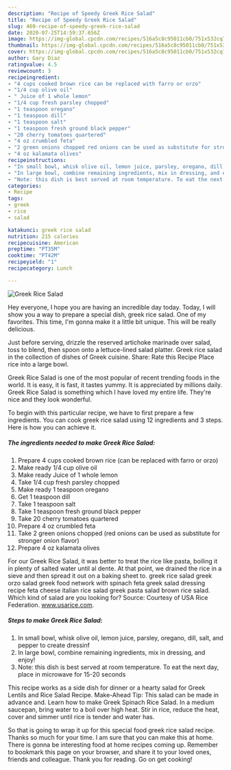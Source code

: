 ```yaml
---
description: "Recipe of Speedy Greek Rice Salad"
title: "Recipe of Speedy Greek Rice Salad"
slug: 469-recipe-of-speedy-greek-rice-salad
date: 2020-07-25T14:59:37.656Z
image: https://img-global.cpcdn.com/recipes/516a5c8c95011cb0/751x532cq70/greek-rice-salad-recipe-main-photo.jpg
thumbnail: https://img-global.cpcdn.com/recipes/516a5c8c95011cb0/751x532cq70/greek-rice-salad-recipe-main-photo.jpg
cover: https://img-global.cpcdn.com/recipes/516a5c8c95011cb0/751x532cq70/greek-rice-salad-recipe-main-photo.jpg
author: Gary Diaz
ratingvalue: 4.5
reviewcount: 3
recipeingredient:
- "4 cups cooked brown rice can be replaced with farro or orzo"
- "1/4 cup olive oil"
- " Juice of 1 whole lemon"
- "1/4 cup fresh parsley chopped"
- "1 teaspoon oregano"
- "1 teaspoon dill"
- "1 teaspoon salt"
- "1 teaspoon fresh ground black pepper"
- "20 cherry tomatoes quartered"
- "4 oz crumbled feta"
- "2 green onions chopped red onions can be used as substitute for stronger onion flavor"
- "4 oz kalamata olives"
recipeinstructions:
- "In small bowl, whisk olive oil, lemon juice, parsley, oregano, dill, salt, and pepper to create dressinf"
- "In large bowl, combine remaining ingredients, mix in dressing, and enjoy!"
- "Note: this dish is best served at room temperature. To eat the next day, place in microwave for 15-20 seconds"
categories:
- Recipe
tags:
- greek
- rice
- salad

katakunci: greek rice salad 
nutrition: 215 calories
recipecuisine: American
preptime: "PT35M"
cooktime: "PT42M"
recipeyield: "1"
recipecategory: Lunch

---
```



![Greek Rice Salad](https://img-global.cpcdn.com/recipes/516a5c8c95011cb0/751x532cq70/greek-rice-salad-recipe-main-photo.jpg)

Hey everyone, I hope you are having an incredible day today. Today, I will show you a way to prepare a special dish, greek rice salad. One of my favorites. This time, I'm gonna make it a little bit unique. This will be really delicious.

Just before serving, drizzle the reserved artichoke marinade over salad, toss to blend, then spoon onto a lettuce-lined salad platter. Greek rice salad in the collection of dishes of Greek cuisine. Share: Rate this Recipe Place rice into a large bowl.

Greek Rice Salad is one of the most popular of recent trending foods in the world. It is easy, it is fast, it tastes yummy. It is appreciated by millions daily. Greek Rice Salad is something which I have loved my entire life. They're nice and they look wonderful.


To begin with this particular recipe, we have to first prepare a few ingredients. You can cook greek rice salad using 12 ingredients and 3 steps. Here is how you can achieve it.

<!--inarticleads1-->

##### The ingredients needed to make Greek Rice Salad:

1. Prepare 4 cups cooked brown rice (can be replaced with farro or orzo)
1. Make ready 1/4 cup olive oil
1. Make ready  Juice of 1 whole lemon
1. Take 1/4 cup fresh parsley chopped
1. Make ready 1 teaspoon oregano
1. Get 1 teaspoon dill
1. Take 1 teaspoon salt
1. Take 1 teaspoon fresh ground black pepper
1. Take 20 cherry tomatoes quartered
1. Prepare 4 oz crumbled feta
1. Take 2 green onions chopped (red onions can be used as substitute for stronger onion flavor)
1. Prepare 4 oz kalamata olives


For our Greek Rice Salad, it was better to treat the rice like pasta, boiling it in plenty of salted water until al dente. At that point, we drained the rice in a sieve and then spread it out on a baking sheet to. greek rice salad greek orzo salad greek food network with spinach feta greek salad dressing recipe feta cheese italian rice salad greek pasta salad brown rice salad. Which kind of salad are you looking for? Source: Courtesy of USA Rice Federation. www.usarice.com. 

<!--inarticleads2-->

##### Steps to make Greek Rice Salad:

1. In small bowl, whisk olive oil, lemon juice, parsley, oregano, dill, salt, and pepper to create dressinf
1. In large bowl, combine remaining ingredients, mix in dressing, and enjoy!
1. Note: this dish is best served at room temperature. To eat the next day, place in microwave for 15-20 seconds


This recipe works as a side dish for dinner or a hearty salad for Greek Lentils and Rice Salad Recipe. Make-Ahead Tip: This salad can be made in advance and. Learn how to make Greek Spinach Rice Salad. In a medium saucepan, bring water to a boil over high heat. Stir in rice, reduce the heat, cover and simmer until rice is tender and water has. 

So that is going to wrap it up for this special food greek rice salad recipe. Thanks so much for your time. I am sure that you can make this at home. There is gonna be interesting food at home recipes coming up. Remember to bookmark this page on your browser, and share it to your loved ones, friends and colleague. Thank you for reading. Go on get cooking!
